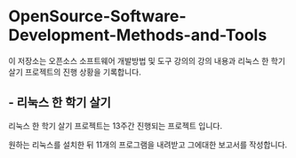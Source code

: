 # OpenSource-Software-Development-Methods-and-Tools
이 저장소는 오픈소스 소프트웨어 개발방법 및 도구 강의의 강의 내용과 리눅스 한 학기 살기 프로젝트의 진행 상황을 기록합니다.
## - 리눅스 한 학기 살기
리눅스 한 학기 살기 프로젝트는 13주간 진행되는 프로젝트 입니다.

원하는 리눅스를 설치한 뒤 11개의 프로그램을 내려받고 그에대한 보고서를 작성합니다.
